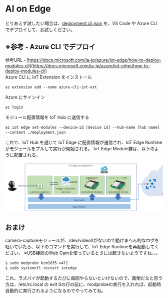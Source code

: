# AI on Edge 
とりあえず試したい場合は、[deployment.cli.json](./deployment.cli.json)  を、VS Code や Azure CLI でデプロイして、お試しください。 
## ※参考 ‐ Azure CLI でデプロイ 
参考URL ‐ [https://docs.microsoft.com/ja-jp/azure/iot-edge/how-to-deploy-modules-cli](https://docs.microsoft.com/ja-jp/azure/iot-edge/how-to-deploy-modules-cli)  
Azure CLI に IoT Extension をインストール 
```script
az extension add --name azure-cli-iot-ext
```
Azure にサインイン 
```script
az login
```

モジュール配置情報を IoT Hub に送信する 
```script
az iot edge set-modules --device-id [device id] --hub-name [hub name] --content ./deployment.json
```
これで、IoT Hub を通じて IoT Edge に配置情報が送信され、IoT Edge Runtime がモジュールをプルして実行が開始される。 
IoT Edge Module群は、以下のように配置される。 
![modules](/docs/images/advanced/AIonEdge/cissarch.png)

## おまけ 
camera-captureモジュールが、/dev/video0がないので動けまへん的なログを吐いていたら、以下のコマンドを実行して、IoT Edge Runtimeを再起動してください。 
※USB接続のWeb Camを使っているときには起きないようですね。。。 
```script
$ sudo modprobe bcm2835-v4l2
$ sudo systemctl restart iotedge
```
これ、ラズパイが起動するたびに毎回やらないといけないので、面倒だなと思う方は、/etc/rc.local の exit 0の行の前に、modprobeの実行を入れれば、起動時自動的に実行されるようになるのでやってみてね。 
